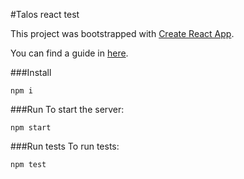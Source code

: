 #Talos react test

This project was bootstrapped with [Create React App](https://github.com/facebookincubator/create-react-app).

You can find a guide in [here](https://github.com/facebookincubator/create-react-app/blob/master/packages/react-scripts/template/README.md).

###Install
```
npm i
```
###Run
To start the server:
```
npm start
```
###Run tests
To run tests:
```
npm test
```